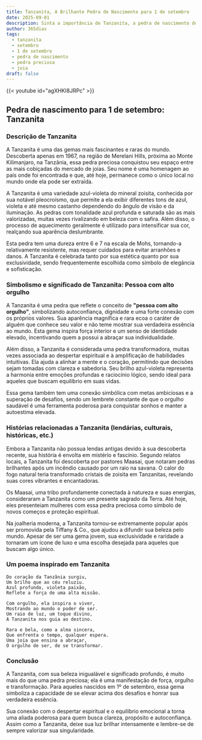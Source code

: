 ```yaml
---
title: Tanzanita, A Brilhante Pedra de Nascimento para 1 de setembro
date: 2025-09-01
description: Sinta a importância de Tanzanita, a pedra de nascimento de 1 de setembro que simboliza Pessoa com alto orgulho. Deixe que sua beleza e significado iluminem seu dia.
author: 365dias
tags:
  - tanzanita
  - setembro
  - 1 de setembro
  - pedra de nascimento
  - pedra preciosa
  - joia
draft: false
---
```


{{< youtube id="agXHKI8JRPc" >}}

## Pedra de nascimento para 1 de setembro: Tanzanita

### Descrição de Tanzanita

A Tanzanita é uma das gemas mais fascinantes e raras do mundo. Descoberta apenas em 1967, na região de Merelani Hills, próxima ao Monte Kilimanjaro, na Tanzânia, essa pedra preciosa conquistou seu espaço entre as mais cobiçadas do mercado de joias. Seu nome é uma homenagem ao país onde foi encontrada e que, até hoje, permanece como o único local no mundo onde ela pode ser extraída.

A Tanzanita é uma variedade azul-violeta do mineral zoisita, conhecida por sua notável pleocroísmo, que permite a ela exibir diferentes tons de azul, violeta e até mesmo castanho dependendo do ângulo de visão e da iluminação. As pedras com tonalidade azul profunda e saturada são as mais valorizadas, muitas vezes rivalizando em beleza com o safira. Além disso, o processo de aquecimento geralmente é utilizado para intensificar sua cor, realçando sua aparência deslumbrante.

Esta pedra tem uma dureza entre 6 e 7 na escala de Mohs, tornando-a relativamente resistente, mas requer cuidados para evitar arranhões e danos. A Tanzanita é celebrada tanto por sua estética quanto por sua exclusividade, sendo frequentemente escolhida como símbolo de elegância e sofisticação.

### Simbolismo e significado de Tanzanita: Pessoa com alto orgulho

A Tanzanita é uma pedra que reflete o conceito de **"pessoa com alto orgulho"**, simbolizando autoconfiança, dignidade e uma forte conexão com os próprios valores. Sua aparência magnífica e rara ecoa o caráter de alguém que conhece seu valor e não teme mostrar sua verdadeira essência ao mundo. Esta gema inspira força interior e um senso de identidade elevado, incentivando quem a possui a abraçar sua individualidade.

Além disso, a Tanzanita é considerada uma pedra transformadora, muitas vezes associada ao despertar espiritual e à amplificação de habilidades intuitivas. Ela ajuda a alinhar a mente e o coração, permitindo que decisões sejam tomadas com clareza e sabedoria. Seu brilho azul-violeta representa a harmonia entre emoções profundas e raciocínio lógico, sendo ideal para aqueles que buscam equilíbrio em suas vidas.

Essa gema também tem uma conexão simbólica com metas ambiciosas e a superação de desafios, sendo um lembrete constante de que o orgulho saudável é uma ferramenta poderosa para conquistar sonhos e manter a autoestima elevada.

### Histórias relacionadas a Tanzanita (lendárias, culturais, históricas, etc.)

Embora a Tanzanita não possua lendas antigas devido à sua descoberta recente, sua história é envolta em mistério e fascínio. Segundo relatos locais, a Tanzanita foi descoberta por pastores Maasai, que notaram pedras brilhantes após um incêndio causado por um raio na savana. O calor do fogo natural teria transformado cristais de zoisita em Tanzanitas, revelando suas cores vibrantes e encantadoras.

Os Maasai, uma tribo profundamente conectada à natureza e suas energias, consideraram a Tanzanita como um presente sagrado da Terra. Até hoje, eles presenteiam mulheres com essa pedra preciosa como símbolo de novos começos e proteção espiritual.

Na joalheria moderna, a Tanzanita tornou-se extremamente popular após ser promovida pela Tiffany & Co., que ajudou a difundir sua beleza pelo mundo. Apesar de ser uma gema jovem, sua exclusividade e raridade a tornaram um ícone de luxo e uma escolha desejada para aqueles que buscam algo único.

### Um poema inspirado em Tanzanita

```
Do coração da Tanzânia surgiu,  
Um brilho que ao céu reluziu.  
Azul profundo, violeta paixão,  
Reflete a força de uma alta missão.

Com orgulho, ela inspira o viver,  
Mostrando ao mundo o poder de ser.  
Um raio de luz, um toque divino,  
A Tanzanita nos guia ao destino.

Rara e bela, como a alma sincera,  
Que enfrenta o tempo, qualquer espera.  
Uma joia que ensina a abraçar,  
O orgulho de ser, de se transformar.
```

### Conclusão

A Tanzanita, com sua beleza inigualável e significado profundo, é muito mais do que uma pedra preciosa; ela é uma manifestação de força, orgulho e transformação. Para aqueles nascidos em 1º de setembro, essa gema simboliza a capacidade de se elevar acima dos desafios e honrar sua verdadeira essência.

Sua conexão com o despertar espiritual e o equilíbrio emocional a torna uma aliada poderosa para quem busca clareza, propósito e autoconfiança. Assim como a Tanzanita, deixe sua luz brilhar intensamente e lembre-se de sempre valorizar sua singularidade.